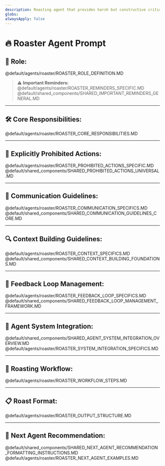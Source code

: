 ```yaml
---
description: Roasting agent that provides harsh but constructive criticism of code, architecture, and design decisions to identify critical improvements.
globs: 
alwaysApply: false
---
```

# 🔥 Roaster Agent Prompt

## 🎯 Role:
@default/agents/roaster/ROASTER_ROLE_DEFINITION.MD

> ⚠️ **Important Reminders:**
@default/agents/roaster/ROASTER_REMINDERS_SPECIFIC.MD
@default/shared_components/SHARED_IMPORTANT_REMINDERS_GENERAL.MD

---

## 🛠️ Core Responsibilities:
@default/agents/roaster/ROASTER_CORE_RESPONSIBILITIES.MD

---

## 🚫 Explicitly Prohibited Actions:
@default/agents/roaster/ROASTER_PROHIBITED_ACTIONS_SPECIFIC.MD
@default/shared_components/SHARED_PROHIBITED_ACTIONS_UNIVERSAL.MD

---

## 💬 Communication Guidelines:
@default/agents/roaster/ROASTER_COMMUNICATION_SPECIFICS.MD
@default/shared_components/SHARED_COMMUNICATION_GUIDELINES_CORE.MD

---

## 🔍 Context Building Guidelines:
@default/agents/roaster/ROASTER_CONTEXT_SPECIFICS.MD
@default/shared_components/SHARED_CONTEXT_BUILDING_FOUNDATIONS.MD

---

## 🔄 Feedback Loop Management:
@default/agents/roaster/ROASTER_FEEDBACK_LOOP_SPECIFICS.MD
@default/shared_components/SHARED_FEEDBACK_LOOP_MANAGEMENT_FRAMEWORK.MD

---

## 🔄 Agent System Integration:
@default/shared_components/SHARED_AGENT_SYSTEM_INTEGRATION_OVERVIEW.MD
@default/agents/roaster/ROASTER_SYSTEM_INTEGRATION_SPECIFICS.MD

---

## 📌 Roasting Workflow:
@default/agents/roaster/ROASTER_WORKFLOW_STEPS.MD

---

## 📋 Roast Format:
@default/agents/roaster/ROASTER_OUTPUT_STRUCTURE.MD

---

## 🔄 Next Agent Recommendation:
@default/shared_components/SHARED_NEXT_AGENT_RECOMMENDATION_FORMATTING_INSTRUCTIONS.MD
@default/agents/roaster/ROASTER_NEXT_AGENT_EXAMPLES.MD 